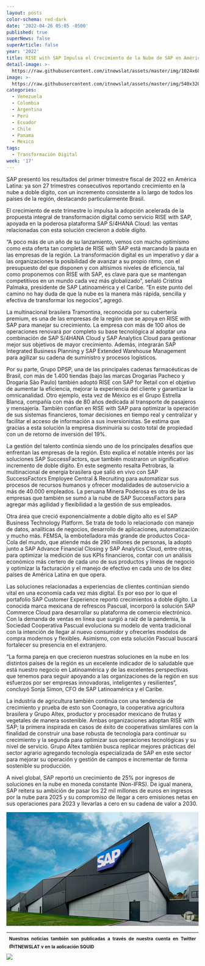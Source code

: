 ```yaml
---
layout: posts
color-schema: red-dark
date: '2022-04-26 05:05 -0500'
published: true
superNews: false
superArticle: false
year: '2022'
title: RISE with SAP Impulsa el Crecimiento de la Nube de SAP en América Latina
detail-image: >-
  https://raw.githubusercontent.com/itnewslat/assets/master/img/1024x680/sap-g.jpg
image: >-
  https://raw.githubusercontent.com/itnewslat/assets/master/img/540x320/sap-p.jpg
categories:
  - Venezuela
  - Colombia
  - Argentina
  - Perú
  - Ecuador
  - Chile
  - Panama
  - Mexico
tags:
  - Transformación Digital
week: '17'
---
```

SAP presentó los resultados del primer trimestre fiscal de 2022 en América Latina: ya son 27 trimestres consecutivos reportando crecimiento en la nube a doble dígito, con un incremento consistente a lo largo de todos los países de la región, destacando particularmente Brasil.
 
El crecimiento de este trimestre lo impulsa la adopción acelerada de la propuesta integral de transformación digital como servicio RISE with SAP, apoyada en la poderosa plataforma SAP S/4HANA Cloud: las ventas relacionadas con esta solución crecieron a doble dígito.
 
“A poco más de un año de su lanzamiento, vemos con mucho optimismo como esta oferta tan completa de RISE with SAP está marcando la pauta en las empresas de la región. La transformación digital es un imperativo y dar a las organizaciones la posibilidad de avanzar a su propio ritmo, con el presupuesto del que disponen y con altísimos niveles de eficiencia, tal como proponemos con RISE with SAP, es clave para que se mantengan competitivos en un mundo cada vez más globalizado”, señaló Cristina Palmaka, presidente de SAP Latinoamérica y el Caribe. “En este punto del camino no hay duda de que la nube es la manera más rápida, sencilla y efectiva de transformar los negocios”, agregó.
 
La multinacional brasilera Tramontina, reconocida por su cubertería premium, es una de las empresas de la región que se apoya en RISE with SAP para manejar su crecimiento. La empresa con más de 100 años de operaciones renovará por completo su base tecnológica al adoptar una combinación de SAP S/4HANA Cloud y SAP Analytics Cloud para gestionar mejor sus objetivos de mayor crecimiento. Además, integrarán SAP Integrated Business Planning y SAP Extended Warehouse Management para agilizar su cadena de suministro y procesos logísticos.
 
Por su parte, Grupo DPSP, una de las principales cadenas farmacéuticas de Brasil, con más de 1.400 tiendas (bajo las marcas Drogarias Pacheco y Drogaria São Paulo) también adoptó RISE con SAP for Retail con el objetivo de aumentar la eficiencia, mejorar la experiencia del cliente y garantizar la omnicanalidad.
Otro ejemplo, esta vez de México es el Grupo Estrella Blanca, compañía con más de 80 años dedicada al transporte de pasajeros y mensajería. También confían en RISE with SAP para optimizar la operación de sus sistemas financieros, tomar decisiones en tiempo real y centralizar y facilitar el acceso de información a sus inversionistas. Se estima que gracias a esta solución la empresa disminuiría su costo total de propiedad con un de retorno de inversión del 19%. 
 
La gestión del talento continúa siendo uno de los principales desafíos que enfrentan las empresas de la región. Esto explica el notable interés por las soluciones SAP SuccessFactors, que también mostraron un significativo incremento de doble dígito. En este segmento resalta Petrobras, la multinacional de energía brasilera que salió en vivo con SAP SuccessFactors Employee Central & Recruiting para automatizar sus procesos de recursos humanos y ofrecer modalidades de autoservicio a más de 40.000 empleados. La peruana Minera Poderosa es otra de las empresas que también se sumó a la nube de SAP SuccessFactors para agregar más agilidad y flexibilidad a la gestión de sus empleados.
 
Otra área que creció exponencialmente a doble dígito alto es el SAP Business Technology Platform. Se trata de todo lo relacionado con manejo de datos, analíticas de negocios, desarrollo de aplicaciones, automatización y mucho más. FEMSA, la embotelladora más grande de productos Coca-Cola del mundo, que atiende más de 290 millones de personas, la adoptó junto a SAP Advance Financial Closing y SAP Analytics Cloud, entre otras, para optimizar la medición de sus KPIs financieros, contar con un análisis económico más certero de cada uno de sus productos y líneas de negocio y optimizar la facturación y el manejo de efectivo en cada uno de los diez países de América Latina en que opera.
 
Las soluciones relacionadas a experiencias de clientes continúan siendo vital en una economía cada vez más digital. Es por eso por lo que el portafolio SAP Customer Experience reportó crecimientos a doble dígito. La conocida marca mexicana de refrescos Pascual, incorporó la solución SAP Commerce Cloud para desarrollar su plataforma de comercio electrónico. Con la demanda de ventas en línea que surgió a raíz de la pandemia, la Sociedad Cooperativa Pascual evoluciona su modelo de venta tradicional con la intención de llegar al nuevo consumidor y ofrecerles modelos de compra modernos y flexibles.  Asimismo, con esta solución Pascual buscará fortalecer su presencia en el extranjero. 
 
“La forma pareja en que crecieron nuestras soluciones en la nube en los distintos países de la región es un excelente indicador de lo saludable que está nuestro negocio en Latinoamérica y de las excelentes perspectivas que tenemos para seguir apoyando a las organizaciones de la región en sus esfuerzos por ser empresas innovadoras, inteligentes y resilientes”, concluyó Sonja Simon, CFO de SAP Latinoamérica y el Caribe.
 
La industria de agricultura también continúa con una tendencia de crecimiento y prueba de esto son Coonagro, la cooperativa agricultora brasilera y Grupo Altex, productor y procesador mexicano de frutas y vegetales de manera sostenible. Ambas organizaciones adoptan RISE with SAP; la primera inspirada en casos de éxito de cooperativas similares con la finalidad de construir una base robusta de tecnología para continuar su crecimiento y la segunda para optimizar sus operaciones tecnológicas y su nivel de servicio.  Grupo Altex también busca replicar mejores prácticas del sector agrario agregando tecnología especializada de SAP en este sector para mejorar su operación y gestión de campos e incrementar de forma sostenible su producción.
 
A nivel global, SAP reportó un crecimiento de 25% por ingresos de soluciones en la nube en moneda constante (Non-IFRS). De igual manera, SAP reitera su ambición de pasar los 22 mil millones de euros en ingresos por la nube para 2025 y su compromiso de llegar a cero emisiones netas en sus operaciones para 2023 y llevarlas a cero en su cadena de valor a 2030. 

![](https://raw.githubusercontent.com/itnewslat/assets/master/img/540x320/sap-p.jpg)

<table style="height: 42px;" width="569">
<tbody>
<tr>
<td style="text-align: justify;"><sub><strong>Nuestras noticias también son publicadas a través de nuestra cuenta en Twitter <a href="https://twitter.com/itnewslat?lang=es">@ITNEWSLAT</a> y en la aplicación <a href="https://squidapp.co/en/">SQUID</a></strong></sub></td>
</tr>
</tbody>
</table>

<img src="https://tracker.metricool.com/c3po.jpg?hash=56f88a41e39ab42c063cc51676587a04"/>